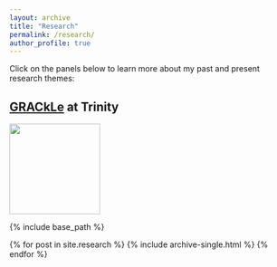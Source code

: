 ```yaml
---
layout: archive
title: "Research"
permalink: /research/
author_profile: true
---
```


Click on the panels below to learn more about my past and present research themes:

<h2><a href='https://grackletu.github.io'>GRACkLe</a> at Trinity</h2>
<a href="https://grackletu.github.io"><img src='https://grackletu.github.io/assets/images/grackle.svg' width="160" ></a>

{% include base_path %}


{% for post in site.research %}
  {% include archive-single.html %}
{% endfor %}
